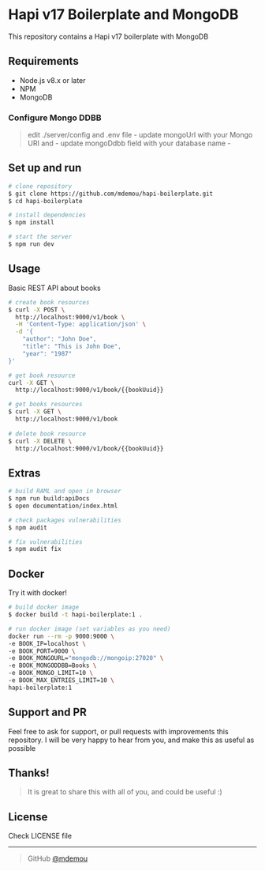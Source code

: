 # Hapi v17 Boilerplate and MongoDB
This repository contains a Hapi v17 boilerplate with MongoDB

## Requirements
* Node.js v8.x or later
* NPM
* MongoDB

### Configure Mongo DDBB
> edit ./server/config and .env file -
> update mongoUrl with your Mongo URI and -
> update mongoDdbb field with your database name -

## Set up and run
```sh
# clone repository
$ git clone https://github.com/mdemou/hapi-boilerplate.git
$ cd hapi-boilerplate

# install dependencies
$ npm install

# start the server
$ npm run dev
```

## Usage
Basic REST API about books

```sh
# create book resources 
$ curl -X POST \
  http://localhost:9000/v1/book \
  -H 'Content-Type: application/json' \
  -d '{
	"author": "John Doe",
	"title": "This is John Doe",
	"year": "1987"
}'

# get book resource
curl -X GET \
  http://localhost:9000/v1/book/{{bookUuid}}

# get books resources
$ curl -X GET \
  http://localhost:9000/v1/book
  
# delete book resource
$ curl -X DELETE \
  http://localhost:9000/v1/book/{{bookUuid}}
```

## Extras
```sh
# build RAML and open in browser
$ npm run build:apiDocs
$ open documentation/index.html

# check packages vulnerabilities
$ npm audit

# fix vulnerabilities
$ npm audit fix
```

## Docker
Try it with docker!
```sh
# build docker image
$ docker build -t hapi-boilerplate:1 .

# run docker image (set variables as you need)
docker run --rm -p 9000:9000 \ 
-e BOOK_IP=localhost \
-e BOOK_PORT=9000 \
-e BOOK_MONGOURL="mongodb://mongoip:27020" \
-e BOOK_MONGODDBB=Books \
-e BOOK_MONGO_LIMIT=10 \
-e BOOK_MAX_ENTRIES_LIMIT=10 \
hapi-boilerplate:1
```

## Support and PR
Feel free to ask for support, or pull requests with improvements this repository. I will be very happy to hear from you, and make this as useful as possible

## Thanks!
> It is great to share this with all of you, and could be useful :)

## License
Check LICENSE file

---
> GitHub [@mdemou](https://github.com/mdemou/)